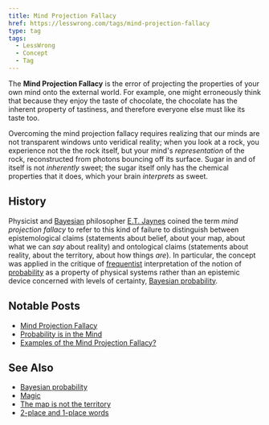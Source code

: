 ```yaml
---
title: Mind Projection Fallacy
href: https://lesswrong.com/tags/mind-projection-fallacy
type: tag
tags:
  - LessWrong
  - Concept
  - Tag
---
```


The **Mind Projection Fallacy** is the error of projecting the properties of your own mind onto the external world. For example, one might erroneously think that because they enjoy the taste of chocolate, the chocolate has the inherent property of tastiness, and therefore everyone else must like its taste too.

Overcoming the mind projection fallacy requires realizing that our minds are not transparent windows unto veridical reality; when you look at a rock, you experience not the the rock itself, but your mind's *representation* of the rock, reconstructed from photons bouncing off its surface. Sugar in and of itself is not *inherently* sweet; the sugar itself only has the chemical properties that it does, which your brain *interprets* as sweet.

History
-------

Physicist and [Bayesian](https://lessestwrong.com/tag/bayesianism) philosopher [E.T. Jaynes](https://en.wikipedia.org/wiki/Edwin_Thompson_Jaynes) coined the term *mind projection fallacy* to refer to this kind of failure to distinguish between epistemological claims (statements about belief, about your map, about what we can *say* about reality) and ontological claims (statements about reality, about the territory, about how things *are*). In particular, the concept was applied in the critique of [frequentist](https://en.wikipedia.org/wiki/Frequentist_inference) interpretation of the notion of [probability](https://wiki.lesswrong.com/wiki/probability) as a property of physical systems rather than an epistemic device concerned with levels of certainty, [Bayesian probability](https://lessestwrong.com/tag/bayesian-probability).

Notable Posts
-------------

*   [Mind Projection Fallacy](https://lessestwrong.com/lw/oi/mind_projection_fallacy/)
*   [Probability is in the Mind](https://lessestwrong.com/lw/oj/probability_is_in_the_mind/)
*   [Examples of the Mind Projection Fallacy?](https://lessestwrong.com/lw/8tv/examples_of_the_mind_projection_fallacy/)

See Also
--------

*   [Bayesian probability](https://lessestwrong.com/tag/bayesian-probability)
*   [Magic](https://lessestwrong.com/tag/magic)
*   [The map is not the territory](https://lessestwrong.com/tag/the-map-is-not-the-territory)
*   [2-place and 1-place words](https://lessestwrong.com/tag/2-place-and-1-place-words)